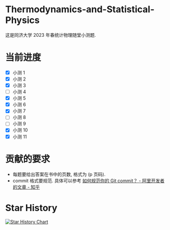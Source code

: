 # Thermodynamics-and-Statistical-Physics

这是同济大学 2023 年春统计物理随堂小测题.

# 当前进度

- [x] 小测 1
- [x] 小测 2
- [x] 小测 3
- [ ] 小测 4
- [x] 小测 5
- [x] 小测 6
- [x] 小测 7
- [ ] 小测 8
- [ ] 小测 9
- [x] 小测 10
- [x] 小测 11

# 贡献的要求

- 每题要给出答案在书中的页数, 格式为 (p 页码).
- commit 格式要规范. 具体可以参考 [如何规范你的 Git commit？ - 阿里开发者的文章 - 知乎](https://zhuanlan.zhihu.com/p/182553920)

# Star History

[![Star History Chart](https://api.star-history.com/svg?repos=Social-Mean/Thermodynamics-and-Statistical-Physics&type=Date)](https://star-history.com/#Social-Mean/Thermodynamics-and-Statistical-Physics&Date)
